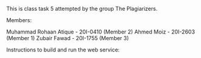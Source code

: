 This is class task 5 attempted by the group The Plagiarizers.

Members:

Muhammad Rohaan Atique - 20I-0410 (Member 2)
Ahmed Moiz - 20I-2603 (Member 1)
Zubair Fawad - 20I-1755 (Member 3)

Instructions to build and run the web service:
